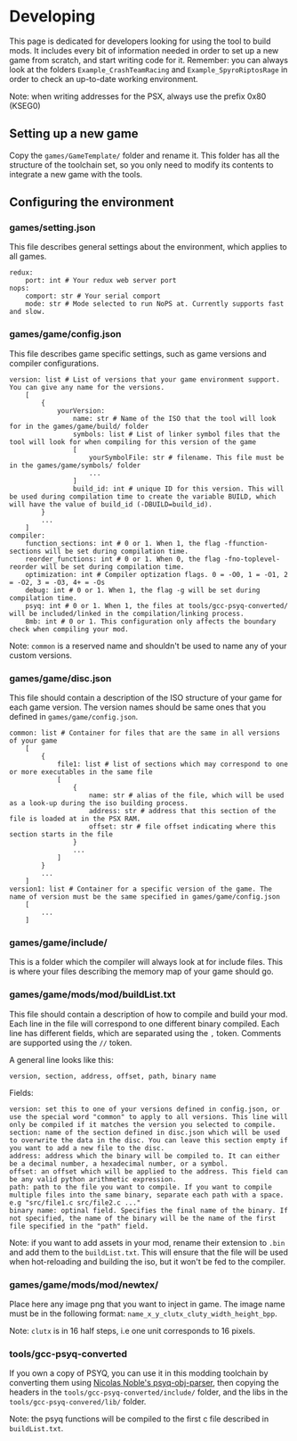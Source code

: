 # Developing
This page is dedicated for developers looking for using the tool to build mods. It includes every bit of information needed in order to set up a new game from scratch, and start writing code for it. Remember: you can always look at the folders `Example_CrashTeamRacing` and `Example_SpyroRiptosRage` in order to check an up-to-date working environment.

Note: when writing addresses for the PSX, always use the prefix 0x80 (KSEG0)

## Setting up a new game
Copy the `games/GameTemplate/` folder and rename it. This folder has all the structure of the toolchain set, so you only need to modify its contents to integrate a new game with the tools.

## Configuring the environment

### games/setting.json
This file describes general settings about the environment, which applies to all games.
```
redux:
    port: int # Your redux web server port
nops:
    comport: str # Your serial comport
    mode: str # Mode selected to run NoPS at. Currently supports fast and slow.
```

### games/game/config.json
This file describes game specific settings, such as game versions and compiler configurations.

```
version: list # List of versions that your game environment support. You can give any name for the versions.
    [
        {
            yourVersion:
                name: str # Name of the ISO that the tool will look for in the games/game/build/ folder
                symbols: list # List of linker symbol files that the tool will look for when compiling for this version of the game
                [
                    yourSymbolFile: str # filename. This file must be in the games/game/symbols/ folder
                    ...
                ]
                build_id: int # unique ID for this version. This will be used during compilation time to create the variable BUILD, which will have the value of build_id (-DBUILD=build_id).
        }
        ...
    ]
compiler:
    function_sections: int # 0 or 1. When 1, the flag -ffunction-sections will be set during compilation time.
    reorder_functions: int # 0 or 1. When 0, the flag -fno-toplevel-reorder will be set during compilation time.
    optimization: int # Compiler optization flags. 0 = -O0, 1 = -O1, 2 = -O2, 3 = -O3, 4+ = -Os
    debug: int # 0 or 1. When 1, the flag -g will be set during compilation time.
    psyq: int # 0 or 1. When 1, the files at tools/gcc-psyq-converted/ will be included/linked in the compilation/linking process.
    8mb: int # 0 or 1. This configuration only affects the boundary check when compiling your mod.
```
Note: `common` is a reserved name and shouldn't be used to name any of your custom versions.

### games/game/disc.json
This file should contain a description of the ISO structure of your game for each game version. The version names should be same ones that you defined in `games/game/config.json`.
```
common: list # Container for files that are the same in all versions of your game
    [
        {
            file1: list # list of sections which may correspond to one or more executables in the same file
            [
                {
                    name: str # alias of the file, which will be used as a look-up during the iso building process.
                    address: str # address that this section of the file is loaded at in the PSX RAM.
                    offset: str # file offset indicating where this section starts in the file
                }
                ...
            ]
        }
        ...
    ]
version1: list # Container for a specific version of the game. The name of version must be the same specified in games/game/config.json
    [
        ...
    ]
```

### games/game/include/
This is a folder which the compiler will always look at for include files. This is where your files describing the memory map of your game should go.

### games/game/mods/mod/buildList.txt
This file should contain a description of how to compile and build your mod. Each line in the file will correspond to one different binary compiled. Each line has different fields, which are separated using the `,` token. Comments are supported using the `//` token.

A general line looks like this:
```
version, section, address, offset, path, binary name
```

Fields:
```
version: set this to one of your versions defined in config.json, or use the special word "common" to apply to all versions. This line will only be compiled if it matches the version you selected to compile.
section: name of the section defined in disc.json which will be used to overwrite the data in the disc. You can leave this section empty if you want to add a new file to the disc.
address: address which the binary will be compiled to. It can either be a decimal number, a hexadecimal number, or a symbol.
offset: an offset which will be applied to the address. This field can be any valid python arithmetic expression.
path: path to the file you want to compile. If you want to compile multiple files into the same binary, separate each path with a space. e.g "src/file1.c src/file2.c ..."
binary name: optinal field. Specifies the final name of the binary. If not specified, the name of the binary will be the name of the first file specified in the "path" field.
```

Note: if you want to add assets in your mod, rename their extension to `.bin` and add them to the `buildList.txt`. This will ensure that the file will be used when hot-reloading and building the iso, but it won't be fed to the compiler.

### games/game/mods/mod/newtex/
Place here any image png that you want to inject in game. The image name must be in the following format: `name_x_y_clutx_cluty_width_height_bpp`.

Note: `clutx` is in 16 half steps, i.e one unit corresponds to 16 pixels.

### tools/gcc-psyq-converted
If you own a copy of PSYQ, you can use it in this modding toolchain by converting them using [Nicolas Noble's psyq-obj-parser](https://github.com/grumpycoders/pcsx-redux/blob/main/src/mips/psyq/README.md), then copying the headers in the `tools/gcc-psyq-converted/include/` folder, and the libs in the `tools/gcc-psyq-convered/lib/` folder.

Note: the psyq functions will be compiled to the first c file described in `buildList.txt`.